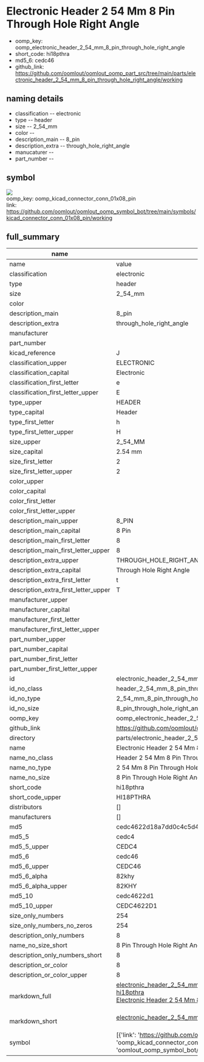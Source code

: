 # Electronic Header 2 54 Mm 8 Pin Through Hole Right Angle

  
* oomp_key: oomp_electronic_header_2_54_mm_8_pin_through_hole_right_angle 
* short_code: hi18pthra
* md5_6: cedc46  
* github_link: https://github.com/oomlout/oomlout_oomp_part_src/tree/main/parts/electronic_header_2_54_mm_8_pin_through_hole_right_angle/working  
## naming details
* classification -- electronic
* type -- header
* size -- 2_54_mm
* color -- 
* description_main -- 8_pin
* description_extra -- through_hole_right_angle
* manucaturer -- 
* part_number -- 



## symbol

![](symbol/{index}}/working/working_600.png)  
oomp_key: oomp_kicad_connector_conn_01x08_pin  
link: https://github.com/oomlout/oomlout_oomp_symbol_bot/tree/main/symbols/kicad_connector_conn_01x08_pin/working  


## full_summary
| name | value | 
| --- | --- | 
| name | value | 
| classification | electronic | 
| type | header | 
| size | 2_54_mm | 
| color |  | 
| description_main | 8_pin | 
| description_extra | through_hole_right_angle | 
| manufacturer |  | 
| part_number |  | 
| kicad_reference | J | 
| classification_upper | ELECTRONIC | 
| classification_capital | Electronic | 
| classification_first_letter | e | 
| classification_first_letter_upper | E | 
| type_upper | HEADER | 
| type_capital | Header | 
| type_first_letter | h | 
| type_first_letter_upper | H | 
| size_upper | 2_54_MM | 
| size_capital | 2.54 mm | 
| size_first_letter | 2 | 
| size_first_letter_upper | 2 | 
| color_upper |  | 
| color_capital |  | 
| color_first_letter |  | 
| color_first_letter_upper |  | 
| description_main_upper | 8_PIN | 
| description_main_capital | 8 Pin | 
| description_main_first_letter | 8 | 
| description_main_first_letter_upper | 8 | 
| description_extra_upper | THROUGH_HOLE_RIGHT_ANGLE | 
| description_extra_capital | Through Hole Right Angle | 
| description_extra_first_letter | t | 
| description_extra_first_letter_upper | T | 
| manufacturer_upper |  | 
| manufacturer_capital |  | 
| manufacturer_first_letter |  | 
| manufacturer_first_letter_upper |  | 
| part_number_upper |  | 
| part_number_capital |  | 
| part_number_first_letter |  | 
| part_number_first_letter_upper |  | 
| id | electronic_header_2_54_mm_8_pin_through_hole_right_angle | 
| id_no_class | header_2_54_mm_8_pin_through_hole_right_angle | 
| id_no_type | 2_54_mm_8_pin_through_hole_right_angle | 
| id_no_size | 8_pin_through_hole_right_angle | 
| oomp_key | oomp_electronic_header_2_54_mm_8_pin_through_hole_right_angle | 
| github_link | https://github.com/oomlout/oomlout_oomp_part_src/tree/main/parts/electronic_header_2_54_mm_8_pin_through_hole_right_angle/working | 
| directory | parts/electronic_header_2_54_mm_8_pin_through_hole_right_angle | 
| name | Electronic Header 2 54 Mm 8 Pin Through Hole Right Angle | 
| name_no_class | Header 2 54 Mm 8 Pin Through Hole Right Angle | 
| name_no_type | 2 54 Mm 8 Pin Through Hole Right Angle | 
| name_no_size | 8 Pin Through Hole Right Angle | 
| short_code | hi18pthra | 
| short_code_upper | HI18PTHRA | 
| distributors | [] | 
| manufacturers | [] | 
| md5 | cedc4622d18a7dd0c4c5d4b0f0bd1074 | 
| md5_5 | cedc4 | 
| md5_5_upper | CEDC4 | 
| md5_6 | cedc46 | 
| md5_6_upper | CEDC46 | 
| md5_6_alpha | 82khy | 
| md5_6_alpha_upper | 82KHY | 
| md5_10 | cedc4622d1 | 
| md5_10_upper | CEDC4622D1 | 
| size_only_numbers | 254 | 
| size_only_numbers_no_zeros | 254 | 
| description_only_numbers | 8 | 
| name_no_size_short | 8 Pin Through Hole Right Angle | 
| description_only_numbers_short | 8 | 
| description_or_color | 8 | 
| description_or_color_upper | 8 | 
| markdown_full | [electronic_header_2_54_mm_8_pin_through_hole_right_angle](https://github.com/oomlout/oomlout_oomp_part_src/tree/main/parts/electronic_header_2_54_mm_8_pin_through_hole_right_angle/working)<br>[hi18pthra](https://github.com/oomlout/oomlout_oomp_part_src/tree/main/parts/electronic_header_2_54_mm_8_pin_through_hole_right_angle/working)<br>[Electronic Header 2 54 Mm 8 Pin Through Hole Right Angle](https://github.com/oomlout/oomlout_oomp_part_src/tree/main/parts/electronic_header_2_54_mm_8_pin_through_hole_right_angle/working)<br><br> | 
| markdown_short | [electronic_header_2_54_mm_8_pin_through_hole_right_angle](https://github.com/oomlout/oomlout_oomp_part_src/tree/main/parts/electronic_header_2_54_mm_8_pin_through_hole_right_angle/working)<br><br> | 
| symbol | [{'link': 'https://github.com/oomlout/oomlout_oomp_symbol_bot/tree/main/symbols/kicad_connector_conn_01x08_pin', 'oomp_key': 'oomp_kicad_connector_conn_01x08_pin', 'directory': 'oomlout_oomp_symbol_bot/symbols/kicad_connector_conn_01x08_pin//working/working.kicad_sym', 'index': 0}] | 
